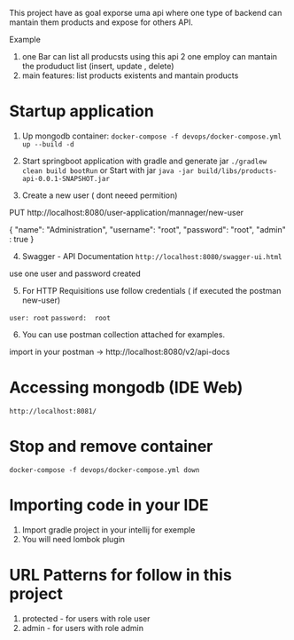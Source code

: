 This project have as goal exporse uma api where one type of backend can 
mantain them products and expose for others API.

Example 
1. one Bar can list all producsts using this api
2 one employ can mantain the produduct list (insert, update , delete)
3. main features:  list products existents and mantain products

# Startup application 
1. Up mongodb container: 
   `docker-compose -f devops/docker-compose.yml up --build -d`
2. Start springboot application with gradle and generate jar
    `./gradlew clean build bootRun`
or
  Start with jar
  `java -jar build/libs/products-api-0.0.1-SNAPSHOT.jar` 

3. Create a new user ( dont neeed permition)

PUT 
http://localhost:8080/user-application/mannager/new-user

{
  "name": "Administration",
  "username": "root",
  "password": "root",
  "admin" : true
}

4. Swagger - API Documentation
`http://localhost:8080/swagger-ui.html`

use one user and password created


5. For HTTP Requisitions use follow credentials  ( if executed the postman new-user)

`user: root`
`password:  root`

6. You can use  postman collection attached for examples.

import in your postman -> http://localhost:8080/v2/api-docs

# Accessing mongodb (IDE Web) 
   `http://localhost:8081/` 

# Stop and remove container 
   `docker-compose -f devops/docker-compose.yml down`
   
# Importing code in your IDE 

1. Import gradle project in your intellij for exemple
2. You will need lombok plugin
 
 # URL Patterns for follow in this project
  
 1. protected - for users with role user
 2. admin  - for users with role admin

